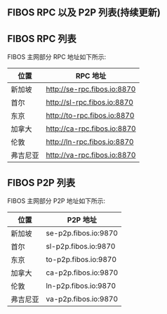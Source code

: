 ## FIBOS RPC 以及 P2P 列表(持续更新)

## FIBOS RPC 列表

FIBOS 主网部分 RPC 地址如下所示:

| 位置     | RPC 地址                    |
| -------- | --------------------------- |
| 新加坡   | http://se-rpc.fibos.io:8870 |
| 首尔     | http://sl-rpc.fibos.io:8870 |
| 东京     | http://to-rpc.fibos.io:8870 |
| 加拿大   | http://ca-rpc.fibos.io:8870 |
| 伦敦     | http://ln-rpc.fibos.io:8870 |
| 弗吉尼亚 | http://va-rpc.fibos.io:8870 |


## FIBOS P2P 列表

FIBOS 主网部分 P2P 地址如下所示:

| 位置     | P2P 地址                    |
| -------- | --------------------------- |
| 新加坡   | se-p2p.fibos.io:9870 |
| 首尔     | sl-p2p.fibos.io:9870 |
| 东京     | to-p2p.fibos.io:9870 |
| 加拿大   | ca-p2p.fibos.io:9870 |
| 伦敦     | ln-p2p.fibos.io:9870 |
| 弗吉尼亚 | va-p2p.fibos.io:9870 |

